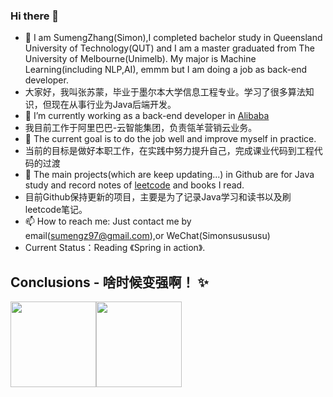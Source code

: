 ### Hi there 👋


- 🔭 I am SumengZhang(Simon),I completed bachelor study in Queensland University of Technology(QUT) and  I am a master graduated from The University of Melbourne(Unimelb). My major is Machine Learning(including NLP,AI), emmm but I am doing a job as back-end developer.
- 大家好，我叫张苏蒙，毕业于墨尔本大学信息工程专业。学习了很多算法知识，但现在从事行业为Java后端开发。
- 🌱 I’m currently working as a back-end developer in [Alibaba]([(https://www.aliyun.com/))
- 我目前工作于阿里巴巴-云智能集团，负责瓴羊营销云业务。
- 👯 The current goal is to do the job well and improve myself in practice.
- 当前的目标是做好本职工作，在实践中努力提升自己，完成课业代码到工程代码的过渡
- 🤔 The main projects(which are keep updating...) in Github are for Java study and record notes of [leetcode](https://leetcode-cn.com/u/ma-jiang-3/) and books I read.
- 目前Github保持更新的项目，主要是为了记录Java学习和读书以及刷leetcode笔记。
- 📫 How to reach me: Just contact me by email(sumengz97@gmail.com),or WeChat(Simonsusususu)
- Current Status：Reading 《Spring in action》.
## Conclusions - 啥时候变强啊！ ✨
<img align="" height="137px" src="https://github-readme-stats.vercel.app/api?username=sumengzhang&hide_title=true&hide_border=true&show_icons=true&include_all_commits=true&line_height=21&bg_color=0,EC6C6C,FFD479,FFFC79,73FA79&theme=graywhite&locale=cn" /><img align="" height="137px" src="https://github-readme-stats.vercel.app/api/top-langs/?username=sumengzhang&hide_title=true&hide_border=true&layout=compact&bg_color=0,73FA79,73FDFF,D783FF&theme=graywhite&locale=cn" />
